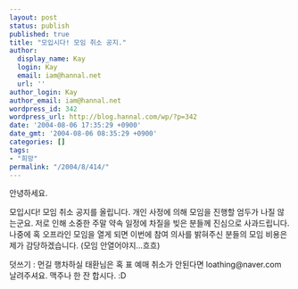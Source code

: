 ```yaml
---
layout: post
status: publish
published: true
title: "모입시다! 모임 취소 공지."
author:
  display_name: Kay
  login: Kay
  email: iam@hannal.net
  url: ''
author_login: Kay
author_email: iam@hannal.net
wordpress_id: 342
wordpress_url: http://blog.hannal.com/wp/?p=342
date: '2004-08-06 17:35:29 +0900'
date_gmt: '2004-08-06 08:35:29 +0900'
categories: []
tags:
- "희망"
permalink: "/2004/8/414/"
---
```

<p>안녕하세요.</p>
<p>모입시다! 모임 취소 공지를 올립니다. 개인 사정에 의해 모임을 진행할 엄두가 나질 않는군요. 저로 인해 소중한 주말 약속 일정에 차질을 빚은 분들께 진심으로 사과드립니다. 나중에 혹 오프라인 모임을 열게 되면 이번에 참여 의사를 밝혀주신 분들의 모임 비용은 제가 감당하겠습니다. (모임 안열어야지...흐흐)</p>
<p>덧쓰기 : 먼길 행차하실 태환님은 혹 표 예매 취소가 안된다면 loathing@naver.com 날려주셔요. 맥주나 한 잔 합시다. :D</p>
